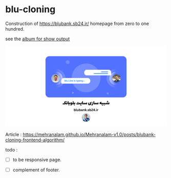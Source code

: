 # blu-cloning

Construction of https://blubank.sb24.ir/ homepage from zero to one hundred.

see the [album for show output](https://github.com/Mehranalam/blu-cloning/blob/main/assets/README.md)

<img src="https://raw.githubusercontent.com/Mehranalam/blu-cloning/main/assets/%D8%B4%D8%A8%DB%8C%D9%87%20%D8%B3%D8%A7%D8%B2%DB%8C%20%D8%B3%D8%A7%DB%8C%D8%AA%20%D8%B2%D8%B1%DB%8C%D9%86%20%D9%BE%D8%A7%D9%84%20(2).png?token=GHSAT0AAAAAAB5RARVLS226HTRS6R267OSKZBLE5SA">

Article : https://mehranalam.github.io/Mehranalam-v1.0/posts/blubank-cloning-frontend-algorithm/

todo :

- [ ] to be responsive page.

- [ ] complement of footer.


